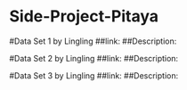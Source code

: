 # Side-Project-Pitaya

#Data Set 1 by Lingling
##link:
##Description:

#Data Set 2 by Lingling
##link:
##Description:

#Data Set 3 by Lingling
##link:
##Description:
